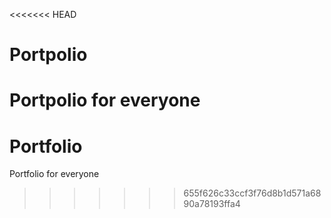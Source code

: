 <<<<<<< HEAD
# Portpolio
Portpolio for everyone
=======
# Portfolio
Portfolio for everyone
>>>>>>> 655f626c33ccf3f76d8b1d571a6890a78193ffa4
